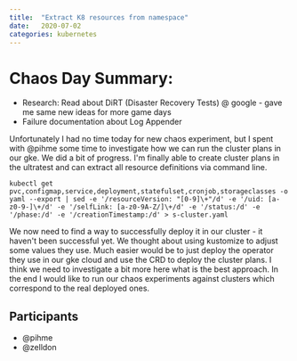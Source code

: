 ```yaml
---
title:  "Extract K8 resources from namespace"
date:   2020-07-02
categories: kubernetes
---
```


# Chaos Day Summary:

 * Research: Read about DiRT (Disaster Recovery Tests) @ google - gave me same new ideas for more game days
 * Failure documentation about Log Appender

Unfortunately I had no time today for new chaos experiment, but I spent with @pihme some time to investigate how we can run the cluster plans in our gke.
We did a bit of progress. I'm finally able to create cluster plans in the ultratest and can extract all resource definitions via command line.

```shell
kubectl get pvc,configmap,service,deployment,statefulset,cronjob,storageclasses -o yaml --export | sed -e '/resourceVersion: "[0-9]\+"/d' -e '/uid: [a-z0-9-]\+/d' -e '/selfLink: [a-z0-9A-Z/]\+/d' -e '/status:/d' -e '/phase:/d' -e '/creationTimestamp:/d' > s-cluster.yaml
```

We now need to find a way to successfully deploy it in our cluster - it haven't been successful yet. We thought about using kustomize to adjust some values they use.
Much easier would be to just deploy the operator they use in our gke cloud and use the CRD to deploy the cluster plans. I think we need to investigate a bit more here what is the best approach. In the end I would like to run our chaos experiments against clusters which correspond to the real deployed ones.

## Participants

 * @pihme
 * @zelldon
